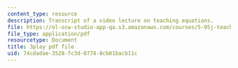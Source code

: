 ```yaml
---
content_type: resource
description: Transcript of a video lecture on teaching equations.
file: https://ol-ocw-studio-app-qa.s3.amazonaws.com/courses/5-95j-teaching-college-level-science-and-engineering-spring-2009/74cdadae3528fc3d07748cb81bacb11c_gyboshu425k.pdf
file_type: application/pdf
resourcetype: Document
title: 3play pdf file
uid: 74cdadae-3528-fc3d-0774-8cb81bacb11c
---
```

